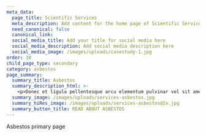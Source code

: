```yaml
---
meta_data:
  page_title: Scientific Services
  meta_description: Add content for the home page of Scientific Services here...
  need_canonical: false
  canonical_link:
  social_media_title: Add your title for social media here
  social_media_description: Add social media description here
  social_media_image: /images/uploads/casestudy-1.jpg
order: 10
child_page_type: secondary
category: asbestos
page_summary:
  summary_title: Asbestos
  summary_description_html: >-
    <p>Donec et ligula pellentesque arcu elementum pulvinar vel sit amet dolor. Turpis justo in nunc.</p>
  summary_image: /images/uploads/services-asbestos.jpg
  summary_hiRes_image: /images/uploads/services-asbestos@2x.jpg
  summary_button_title: READ ABOUT ASBESTOS
---
```

Asbestos primary page

